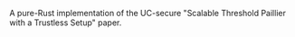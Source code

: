 A pure-Rust implementation of the UC-secure "Scalable Threshold Paillier with a Trustless Setup" paper.